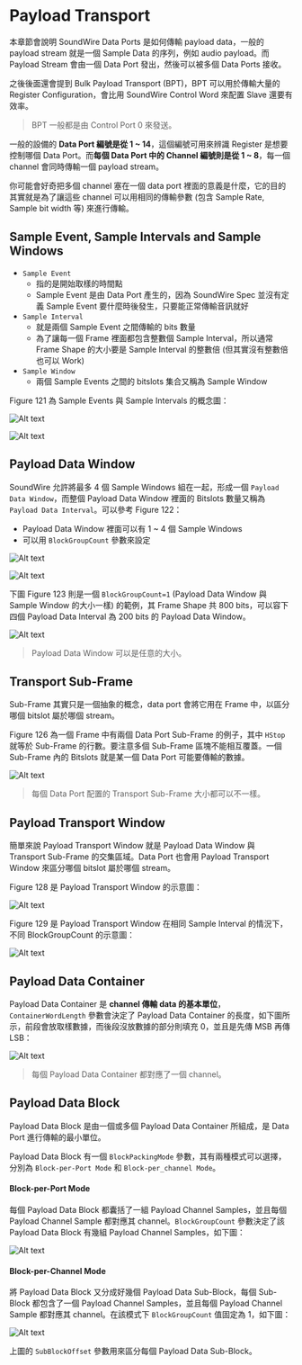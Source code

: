 Payload Transport
=======

本章節會說明 SoundWire Data Ports 是如何傳輸 payload data，一般的 payload stream 就是一個 Sample Data 的序列，例如 audio payload。而 Payload Stream 會由一個 Data Port 發出，然後可以被多個 Data Ports 接收。

之後後面還會提到 Bulk Payload Transport (BPT)，BPT 可以用於傳輸大量的 Register Configuration，會比用 SoundWire Control Word 來配置 Slave 還要有效率。

> BPT 一般都是由 Control Port 0 來發送。

一般的設備的 **Data Port 編號是從 1 ~ 14**，這個編號可用來辨識 Register 是想要控制哪個 Data Port。而**每個 Data Port 中的 Channel 編號則是從 1 ~ 8**，每一個 channel 會同時傳輸一個 payload stream。

你可能會好奇把多個 channel 塞在一個 data port 裡面的意義是什麼，它的目的其實就是為了讓這些 channel 可以用相同的傳輸參數 (包含 Sample Rate, Sample bit width 等) 來進行傳輸。

Sample Event, Sample Intervals and Sample Windows
-------

- `Sample Event`
    - 指的是開始取樣的時間點
    - Sample Event 是由 Data Port 產生的，因為 SoundWire Spec 並沒有定義 Sample Event 要什麼時後發生，只要能正常傳輸音訊就好
- `Sample Interval`
    - 就是兩個 Sample Event 之間傳輸的 bits 數量
    - 為了讓每一個 Frame 裡面都包含整數個 Sample Interval，所以通常 Frame Shape 的大小要是 Sample Interval 的整數倍 (但其實沒有整數倍也可以 Work)
- `Sample Window`
    - 兩個 Sample Events 之間的 bitslots 集合又稱為 Sample Window

Figure 121 為 Sample Events 與 Sample Intervals 的概念圖：

![Alt text](image/figure121-1.png)

![Alt text](image/figure121-2.png)

Payload Data Window
-------

SoundWire 允許將最多 4 個 Sample Windows 組在一起，形成一個 `Payload Data Window`，而整個 Payload Data Window 裡面的 Bitslots 數量又稱為 `Payload Data Interval`。可以參考 Figure 122：

- Payload Data Window 裡面可以有 1 ~ 4 個 Sample Windows
- 可以用 `BlockGroupCount` 參數來設定

![Alt text](image/figure122-1.png)

![Alt text](image/figure122-2.png)

下圖 Figure 123 則是一個 `BlockGroupCount=1` (Payload Data Window 與 Sample Window 的大小一樣) 的範例，其 Frame Shape 共 800 bits，可以容下四個 Payload Data Interval 為 200 bits 的 Payload Data Window。

![Alt text](image/figure123.png)

> Payload Data Window 可以是任意的大小。

Transport Sub-Frame
-------

Sub-Frame 其實只是一個抽象的概念，data port 會將它用在 Frame 中，以區分哪個 bitslot 屬於哪個 stream。

Figure 126 為一個 Frame 中有兩個 Data Port Sub-Frame 的例子，其中 `HStop` 就等於 Sub-Frame 的行數。要注意多個 Sub-Frame 區塊不能相互覆蓋。一個 Sub-Frame 內的 Bitslots 就是某一個 Data Port 可能要傳輸的數據。

![Alt text](image/figure126.png)

> 每個 Data Port 配置的 Transport Sub-Frame 大小都可以不一樣。

Payload Transport Window
-------

簡單來說 Payload Transport Window 就是 Payload Data Window 與 Transport Sub-Frame 的交集區域。Data Port 也會用 Payload Transport Window 來區分哪個 bitslot 屬於哪個 stream。

Figure 128 是 Payload Transport Window 的示意圖：

![Alt text](image/figure128.png)

Figure 129 是 Payload Transport Window 在相同 Sample Interval 的情況下，不同 BlockGroupCount 的示意圖：

![Alt text](image/figure129.png)

Payload Data Container
-------

Payload Data Container 是 **channel 傳輸 data 的基本單位**，`ContainerWordLength` 參數會決定了 Payload Data Container 的長度，如下圖所示，前段會放取樣數據，而後段沒放數據的部分則填充 0，並且是先傳 MSB 再傳 LSB：

![Alt text](image/payload_data_container.png)

> 每個 Payload Data Container 都對應了一個 channel。

Payload Data Block
-------

Payload Data Block 是由一個或多個 Payload Data Container 所組成，是 Data Port 進行傳輸的最小單位。

Payload Data Block 有一個 `BlockPackingMode` 參數，其有兩種模式可以選擇，分別為 `Block-per-Port Mode` 和 `Block-per_channel Mode`。

#### Block-per-Port Mode ####

每個 Payload Data Block 都囊括了一組 Payload Channel Samples，並且每個 Payload Channel Sample 都對應其 channel。`BlockGroupCount` 參數決定了該 Payload Data Block 有幾組 Payload Channel Samples，如下圖：

![Alt text](image/block-per-port.png)

#### Block-per-Channel Mode ####

將 Payload Data Block 又分成好幾個 Payload Data Sub-Block，每個 Sub-Block 都包含了一個 Payload Channel Samples，並且每個 Payload Channel Sample 都對應其 channel。在該模式下 `BlockGroupCount` 值固定為 1，如下圖：

![Alt text](image/block-per-channel.png)

上圖的 `SubBlockOffset` 參數用來區分每個 Payload Data Sub-Block。

